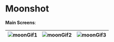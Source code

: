 # Moonshot


**Main Screens**:

| ![moonGif1](https://user-images.githubusercontent.com/58105647/233293527-efb7a88b-9eb0-4a09-8025-7076a252f629.gif) | ![moonGif2](https://user-images.githubusercontent.com/58105647/233293575-b98ec04e-adb1-4249-aa94-2a9d7f96ba1d.gif) | ![moonGif3](https://user-images.githubusercontent.com/58105647/233293584-a8ac97c9-5e93-4d5f-b0f1-c048adb81275.gif) |
| ------------- | ------------- | ------------- |
